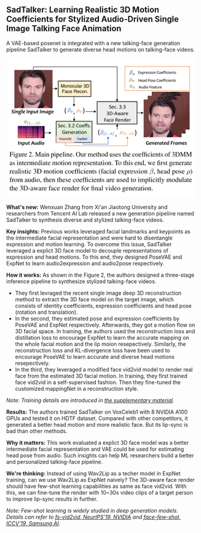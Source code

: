 ## SadTalker: Learning Realistic 3D Motion Coefficients for Stylized Audio-Driven Single Image Talking Face Animation
A VAE-based posenet is integrated with a new talking-face generation pipeline SadTalker to generate diverse head motions on talking-face videos.

![SadTalker overview](https://github.com/Jason-cs18/awesome-avatar/blob/main/assets/sadtalker.png "SadTalker overview")

**What's new:** Wenxuan Zhang from Xi'an Jiaotong University and researchers from Tencent AI Lab released a new generation pipeline named SadTalker to synthesis diverse and stylized talking-face videos.

**Key insights:** Previous works leveraged facial landmarks and keypoints as the intermediate facial representation and were hard to disentangle expression and motion learning. To overcome this issue, SadTalker leveraged a explict 3D face model to decouple representations of expression and head motions. To this end, they designed PoseVAE and ExpNet to learn audio2expression and audio2pose respectively.

<!-- Previous works leverages xxx to achieve xxx but they are limited by xxx. To overcome xxx, authors designed xxx. -->

**How it works:** As shown in the Figure 2, the authors designed a three-stage inference pipeline to synthesize stylized talking-face videos. 
- They first levraged the recent single image deep 3D reconstruction method to extract the 3D face model on the target image, which consists of identity coefficients, expression coefficients and head pose (rotation and translation).
- In the second, they estimated pose and expression coefficients by PoseVAE and ExpNet respectively. Afterwards, they got a motion flow on 3D facial space. In training, the authors used the reconstruction loss and distillation loss to encourage ExpNet to learn the accurate mapping on the whole facial motion and the lip moion resepectively. Similarly, the reconstruction loss and KL-divergence loss have been used to encourage PoseVAE to learn accurate and diverse head motions resepectively.
- In the third, they leveraged a modified face vid2vid model to render real face from the estimated 3D facial motion. In training, they first trained face vid2vid in a self-supervised fashion. Then they fine-tuned the customized mappingNet in a reconstruction style.
<!-- - they trained ExpNet with the reconstruction loss and distillation loss. The reconstruction loss encouraged the model to learn the accurate mapping in explicit facial motion space and the distillation loss encouraged the model to learn the accurate lip-sync. Similarly, authors trained PoseVAE with the    -->

*Note: Training details are introduced in [the supplementary material](https://openaccess.thecvf.com/content/CVPR2023/supplemental/Zhang_SadTalker_Learning_Realistic_CVPR_2023_supplemental.pdf).*

**Results:** The authors trained SadTalker on VoxCeleb1 with 8 NVIDIA A100 GPUs and tested it on HDTF dataset. Compared with other competitors, it generated a better head motion and more realistic face. But its lip-sync is bad than other methods.

<!-- The authors evaluated xxx on xxx. Compared with xxx, xxx is better on xxx. But it is worse than xxx on xxx. It is because that xxx. -->

**Why it matters:** This work evaluated a explict 3D face model was a better intermediate facial representation and VAE could be used for estimating head pose from audio. Such insights can help ML researchers build a better and personalized talking-face pipeline.

<!-- This work reveals that xxx but xxx. Such insights deepen our understanding of xxx and can help practitioners explain their outputs. -->

**We're thinking:** Instead of using Wav2Lip as a techer model in ExpNet training, can we use Wav2Lip as ExpNet naively? The 3D-aware face render should have few-shot learning capabilities as same as face vid2vid. With this, we can fine-tune the render with 10~30s video clips of a target person to improve lip-sync results in further.

*Note: Few-shot learning is widely studied in deep generation models. Details can refer to [fs-vid2vid, NeurIPS'19, NVIDIA](https://nvlabs.github.io/few-shot-vid2vid/) and [face-few-shot, ICCV'19, Samsung AI](https://openaccess.thecvf.com/content_ICCV_2019/papers/Zakharov_Few-Shot_Adversarial_Learning_of_Realistic_Neural_Talking_Head_Models_ICCV_2019_paper.pdf).*